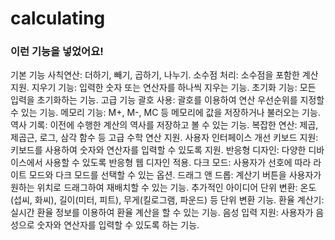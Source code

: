 # calculating

### 이런 기능을 넣었어요! 

기본 기능
사칙연산: 더하기, 빼기, 곱하기, 나누기.
소수점 처리: 소수점을 포함한 계산 지원.
지우기 기능: 입력한 숫자 또는 연산자를 하나씩 지우는 기능.
초기화 기능: 모든 입력을 초기화하는 기능.
고급 기능
괄호 사용: 괄호를 이용하여 연산 우선순위를 지정할 수 있는 기능.
메모리 기능: M+, M-, MC 등 메모리에 값을 저장하거나 불러오는 기능.
역사 기록: 이전에 수행한 계산의 역사를 저장하고 볼 수 있는 기능.
복잡한 연산: 제곱, 제곱근, 로그, 삼각 함수 등 고급 수학 연산 지원.
사용자 인터페이스 개선
키보드 지원: 키보드를 사용하여 숫자와 연산자를 입력할 수 있도록 지원.
반응형 디자인: 다양한 디바이스에서 사용할 수 있도록 반응형 웹 디자인 적용.
다크 모드: 사용자가 선호에 따라 라이트 모드와 다크 모드를 선택할 수 있는 옵션.
드래그 앤 드롭: 계산기 버튼을 사용자가 원하는 위치로 드래그하여 재배치할 수 있는 기능.
추가적인 아이디어
단위 변환: 온도(섭씨, 화씨), 길이(미터, 피트), 무게(킬로그램, 파운드) 등 단위 변환 기능.
환율 계산기: 실시간 환율 정보를 이용하여 환율 계산을 할 수 있는 기능.
음성 입력 지원: 사용자가 음성으로 숫자와 연산자를 입력할 수 있도록 하는 기능.